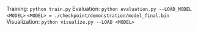 Training: `python train.py`
Evaluation: `python evaluation.py --LOAD_MODEL <MODEL>`
`<MODEL> = ./checkpoint/demonstration/model_final.bin`
Visualization: `python visualize.py --LOAD <MODEL>`